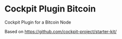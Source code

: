 # Cockpit Plugin Bitcoin

Cockpit Plugin for a Bitcoin Node

Based on https://github.com/cockpit-project/starter-kit/
